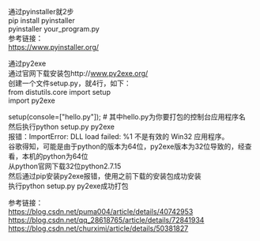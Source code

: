 通过pyinstaller就2步  
pip install pyinstaller  
pyinstaller your_program.py  
参考链接：  
https://www.pyinstaller.org/  

通过py2exe  
通过官网下载安装包http://www.py2exe.org/  
创建一个文件setup.py，就4行，如下：  
from distutils.core import setup  
import py2exe  

setup(console=["hello.py"]); # 其中hello.py为你要打包的控制台应用程序名  
然后执行python setup.py py2exe  
报错：ImportError: DLL load failed: %1 不是有效的 Win32 应用程序。  
谷歌得知，可能是由于python的版本为64位，py2exe版本为32位导致的，经查看，本机的python为64位  
从python官网下载32位python2.7.15  
然后通过pip安装py2exe报错，使用之前下载的安装包成功安装  
执行python setup.py py2exe成功打包  

参考链接：  
https://blog.csdn.net/puma004/article/details/40742953  
https://blog.csdn.net/qq_28618765/article/details/72841934  
https://blog.csdn.net/churximi/article/details/50381827  
